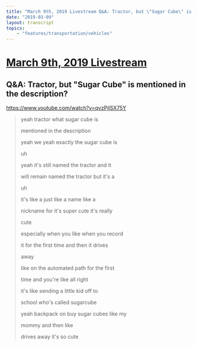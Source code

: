 ```yaml
---
title: "March 9th, 2019 Livestream Q&A: Tractor, but \"Sugar Cube\" is mentioned in the description?"
date: "2019-03-09"
layout: transcript
topics:
    - "features/transportation/vehicles"
---
```

# [March 9th, 2019 Livestream](../2019-03-09.md)
## Q&A: Tractor, but "Sugar Cube" is mentioned in the description?
https://www.youtube.com/watch?v=qvzPjISX75Y
> yeah tractor what sugar cube is
> 
> mentioned in the description
> 
> yeah we yeah exactly the sugar cube is
> 
> uh
> 
> yeah it's still named the tractor and it
> 
> will remain named the tractor but it's a
> 
> uh
> 
> it's like a just like a name like a
> 
> nickname for it's super cute it's really
> 
> cute
> 
> especially when you like when you record
> 
> it for the first time and then it drives
> 
> away
> 
> like on the automated path for the first
> 
> time and you're like all right
> 
> it's like sending a little kid off to
> 
> school who's called sugarcube
> 
> yeah backpack on buy sugar cubes like my
> 
> mommy and then like
> 
> drives away it's so cute
> 
